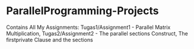 # ParallelProgramming-Projects
Contains All My Assignments: Tugas1/Assignment1 - Parallel Matrix Multiplication, Tugas2/Assignment2 - The parallel sections Construct, The firstprivate Clause and the sections
